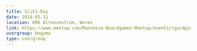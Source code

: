 ```yaml
---
title: SciFi-Day
date: 2018-05-11
location: DRK Altenzentrum, Worms
link: https://www.meetup.com/Mannheim-Boardgames-Meetup/events/rgxcdpyxhbpb/
usergroup: bogama
type: usergroup
---
```

